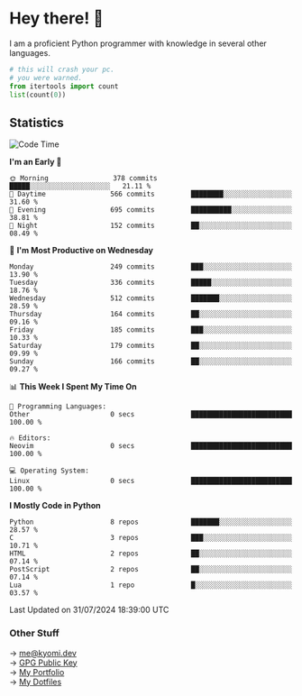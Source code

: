 # Hey there! 👋

I am a proficient Python programmer with knowledge in several other languages.

```py
# this will crash your pc.
# you were warned.
from itertools import count
list(count(0))
```

## Statistics
<!--START_SECTION:waka-->
![Code Time](http://img.shields.io/badge/Code%20Time-1%2C519%20hrs%2020%20mins-blue)

**I'm an Early 🐤** 

```text
🌞 Morning                378 commits         █████░░░░░░░░░░░░░░░░░░░░   21.11 % 
🌆 Daytime                566 commits         ████████░░░░░░░░░░░░░░░░░   31.60 % 
🌃 Evening                695 commits         ██████████░░░░░░░░░░░░░░░   38.81 % 
🌙 Night                  152 commits         ██░░░░░░░░░░░░░░░░░░░░░░░   08.49 % 
```
📅 **I'm Most Productive on Wednesday** 

```text
Monday                   249 commits         ███░░░░░░░░░░░░░░░░░░░░░░   13.90 % 
Tuesday                  336 commits         █████░░░░░░░░░░░░░░░░░░░░   18.76 % 
Wednesday                512 commits         ███████░░░░░░░░░░░░░░░░░░   28.59 % 
Thursday                 164 commits         ██░░░░░░░░░░░░░░░░░░░░░░░   09.16 % 
Friday                   185 commits         ███░░░░░░░░░░░░░░░░░░░░░░   10.33 % 
Saturday                 179 commits         ██░░░░░░░░░░░░░░░░░░░░░░░   09.99 % 
Sunday                   166 commits         ██░░░░░░░░░░░░░░░░░░░░░░░   09.27 % 
```


📊 **This Week I Spent My Time On** 

```text
💬 Programming Languages: 
Other                    0 secs              █████████████████████████   100.00 % 

🔥 Editors: 
Neovim                   0 secs              █████████████████████████   100.00 % 

💻 Operating System: 
Linux                    0 secs              █████████████████████████   100.00 % 
```

**I Mostly Code in Python** 

```text
Python                   8 repos             ███████░░░░░░░░░░░░░░░░░░   28.57 % 
C                        3 repos             ███░░░░░░░░░░░░░░░░░░░░░░   10.71 % 
HTML                     2 repos             ██░░░░░░░░░░░░░░░░░░░░░░░   07.14 % 
PostScript               2 repos             ██░░░░░░░░░░░░░░░░░░░░░░░   07.14 % 
Lua                      1 repo              █░░░░░░░░░░░░░░░░░░░░░░░░   03.57 % 
```




 Last Updated on 31/07/2024 18:39:00 UTC
<!--END_SECTION:waka-->

### Other Stuff

→ [me@kyomi.dev](mailto:me@kyomi.dev)\
→ [GPG Public Key](https://github.com/bitterteriyaki.gpg)\
→ [My Portfolio](https://kyomi.dev)\
→ [My Dotfiles](https://github.com/bitterteriyaki/dotfiles)
